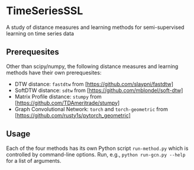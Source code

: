 # TimeSeriesSSL
A study of distance measures and learning methods for semi-supervised learning on time series data

## Prerequesites

Other than scipy/numpy, the following distance measures and learning methods have their own prerequesites:
* DTW distance: `fastdtw` from [https://github.com/slaypni/fastdtw]
* SoftDTW distance: `sdtw` from [https://github.com/mblondel/soft-dtw]
* Matrix Profile distance: `stumpy` from [https://github.com/TDAmeritrade/stumpy]
* Graph Convolutional Network: `torch` and `torch-geometric` from [https://github.com/rusty1s/pytorch_geometric]

## Usage

Each of the four methods has its own Python script `run-method.py` which is controlled by command-line options. Run, e.g., `python run-gcn.py --help` for a list of arguments.
